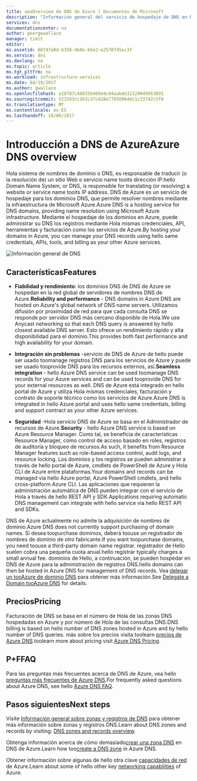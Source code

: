```yaml
---
title: aaaOverview de DNS de Azure | Documentos de Microsoft
description: "Información general del servicio de hospedaje de DNS en Microsoft Azure. Hospede el dominio en Microsoft Azure."
services: dns
documentationcenter: na
author: georgewallace
manager: timlt
editor: 
ms.assetid: 68747a0d-b358-4b8e-b5e2-e2570745ec3f
ms.service: dns
ms.devlang: na
ms.topic: article
ms.tgt_pltfrm: na
ms.workload: infrastructure-services
ms.date: 04/19/2017
ms.author: gwallace
ms.openlocfilehash: a10f87c488356469e9c04aabde31129049563891
ms.sourcegitcommit: 523283cc1b3c37c428e77850964dc1c33742c5f0
ms.translationtype: MT
ms.contentlocale: es-ES
ms.lasthandoff: 10/06/2017
---
```

# <a name="azure-dns-overview"></a><span data-ttu-id="dd857-104">Introducción a DNS de Azure</span><span class="sxs-lookup"><span data-stu-id="dd857-104">Azure DNS overview</span></span>

<span data-ttu-id="dd857-105">Hola sistema de nombres de dominio o DNS, es responsable de traducir (o la resolución de) un sitio Web o servicio name tooits dirección IP.</span><span class="sxs-lookup"><span data-stu-id="dd857-105">hello Domain Name System, or DNS, is responsible for translating (or resolving) a website or service name tooits IP address.</span></span> <span data-ttu-id="dd857-106">DNS de Azure es un servicio de hospedaje para los dominios DNS, que permite resolver nombres mediante la infraestructura de Microsoft Azure.</span><span class="sxs-lookup"><span data-stu-id="dd857-106">Azure DNS is a hosting service for DNS domains, providing name resolution using Microsoft Azure infrastructure.</span></span> <span data-ttu-id="dd857-107">Mediante el hospedaje de los dominios en Azure, puede administrar su DNS los registros mediante Hola mismas credenciales, API, herramientas y facturación como los servicios de Azure.</span><span class="sxs-lookup"><span data-stu-id="dd857-107">By hosting your domains in Azure, you can manage your DNS records using hello same credentials, APIs, tools, and billing as your other Azure services.</span></span>

![Información general de DNS](./media/dns-overview/scenario.png)

## <a name="features"></a><span data-ttu-id="dd857-109">Características</span><span class="sxs-lookup"><span data-stu-id="dd857-109">Features</span></span>

* <span data-ttu-id="dd857-110">**Fiabilidad y rendimiento**: los dominios DNS de DNS de Azure se hospedan en la red global de servidores de nombres DNS de Azure.</span><span class="sxs-lookup"><span data-stu-id="dd857-110">**Reliability and performance** - DNS domains in Azure DNS are hosted on Azure's global network of DNS name servers.</span></span> <span data-ttu-id="dd857-111">Utilizamos difusión por proximidad de red para que cada consulta DNS se responde por servidor DNS más cercano disponible de Hola.</span><span class="sxs-lookup"><span data-stu-id="dd857-111">We use Anycast networking so that each DNS query is answered by hello closest available DNS server.</span></span> <span data-ttu-id="dd857-112">Esto ofrece un rendimiento rápido y alta disponibilidad para el dominio.</span><span class="sxs-lookup"><span data-stu-id="dd857-112">This provides both fast performance and high availability for your domain.</span></span>

* <span data-ttu-id="dd857-113">**Integración sin problemas** -servicio de DNS de Azure de hello puede ser usado toomanage registros DNS para los servicios de Azure y puede ser usado tooprovide DNS para los recursos externos, así.</span><span class="sxs-lookup"><span data-stu-id="dd857-113">**Seamless integration** - hello Azure DNS service can be used toomanage DNS records for your Azure services and can be used tooprovide DNS for your external resources as well.</span></span> <span data-ttu-id="dd857-114">DNS de Azure está integrado en hello portal de Azure y utiliza Hola mismas credenciales, facturación y contrato de soporte técnico como los servicios de Azure.</span><span class="sxs-lookup"><span data-stu-id="dd857-114">Azure DNS is integrated in hello Azure portal and uses hello same credentials, billing and support contract as your other Azure services.</span></span>

* <span data-ttu-id="dd857-115">**Seguridad** -Hola servicio DNS de Azure se basa en el Administrador de recursos de Azure.</span><span class="sxs-lookup"><span data-stu-id="dd857-115">**Security** - hello Azure DNS service is based on Azure Resource Manager.</span></span> <span data-ttu-id="dd857-116">Como tal, se beneficia de características Resource Manager, como control de acceso basado en roles, registros de auditoría y bloqueo de recursos.</span><span class="sxs-lookup"><span data-stu-id="dd857-116">As such, it benefits from Resource Manager features such as role-based access control, audit logs, and resource locking.</span></span> <span data-ttu-id="dd857-117">Los dominios y los registros se pueden administrar a través de hello portal de Azure, cmdlets de PowerShell de Azure y Hola CLI de Azure entre plataformas.</span><span class="sxs-lookup"><span data-stu-id="dd857-117">Your domains and records can be managed via hello Azure portal, Azure PowerShell cmdlets, and hello cross-platform Azure CLI.</span></span> <span data-ttu-id="dd857-118">Las aplicaciones que requieren la administración automática de DNS pueden integrar con el servicio de Hola a través de hello REST API y SDK.</span><span class="sxs-lookup"><span data-stu-id="dd857-118">Applications requiring automatic DNS management can integrate with hello service via hello REST API and SDKs.</span></span>

<span data-ttu-id="dd857-119">DNS de Azure actualmente no admite la adquisición de nombres de dominio.</span><span class="sxs-lookup"><span data-stu-id="dd857-119">Azure DNS does not currently support purchasing of domain names.</span></span> <span data-ttu-id="dd857-120">Si desea toopurchase dominios, deberá toouse un registrador de nombres de dominio de otro fabricante.</span><span class="sxs-lookup"><span data-stu-id="dd857-120">If you want toopurchase domains, you need toouse a third-party domain name registrar.</span></span> <span data-ttu-id="dd857-121">registrador de Hello suelen cobra una pequeña cuota anual.</span><span class="sxs-lookup"><span data-stu-id="dd857-121">hello registrar typically charges a small annual fee.</span></span> <span data-ttu-id="dd857-122">dominios de Hello, a continuación, se pueden hospedar en DNS de Azure para la administración de registros DNS.</span><span class="sxs-lookup"><span data-stu-id="dd857-122">hello domains can then be hosted in Azure DNS for management of DNS records.</span></span> <span data-ttu-id="dd857-123">Vea [delegar un tooAzure de dominio DNS](dns-domain-delegation.md) para obtener más información.</span><span class="sxs-lookup"><span data-stu-id="dd857-123">See [Delegate a Domain tooAzure DNS](dns-domain-delegation.md) for details.</span></span>

## <a name="pricing"></a><span data-ttu-id="dd857-124">Precios</span><span class="sxs-lookup"><span data-stu-id="dd857-124">Pricing</span></span>

<span data-ttu-id="dd857-125">Facturación de DNS se basa en el número de Hola de las zonas DNS hospedadas en Azure y por número de Hola de las consultas DNS.</span><span class="sxs-lookup"><span data-stu-id="dd857-125">DNS billing is based on hello number of DNS zones hosted in Azure and by hello number of DNS queries.</span></span> <span data-ttu-id="dd857-126">más sobre los precios visita toolearn [precios de Azure DNS](https://azure.microsoft.com/pricing/details/dns/).</span><span class="sxs-lookup"><span data-stu-id="dd857-126">toolearn more about pricing visit [Azure DNS Pricing](https://azure.microsoft.com/pricing/details/dns/).</span></span>

## <a name="faq"></a><span data-ttu-id="dd857-127">P+F</span><span class="sxs-lookup"><span data-stu-id="dd857-127">FAQ</span></span>

<span data-ttu-id="dd857-128">Para las preguntas más frecuentes acerca de DNS de Azure, vea hello [preguntas más frecuentes de Azure DNS](dns-faq.md).</span><span class="sxs-lookup"><span data-stu-id="dd857-128">For frequently asked questions about Azure DNS, see hello [Azure DNS FAQ](dns-faq.md).</span></span>

## <a name="next-steps"></a><span data-ttu-id="dd857-129">Pasos siguientes</span><span class="sxs-lookup"><span data-stu-id="dd857-129">Next steps</span></span>

<span data-ttu-id="dd857-130">Visite [Información general sobre zonas y registros de DNS](dns-zones-records.md) para obtener más información sobre zonas y registros DNS.</span><span class="sxs-lookup"><span data-stu-id="dd857-130">Learn about DNS zones and records by visiting: [DNS zones and records overview](dns-zones-records.md).</span></span>

<span data-ttu-id="dd857-131">Obtenga información acerca de cómo demasiado[crear una zona DNS](./dns-getstarted-create-dnszone-portal.md) en DNS de Azure.</span><span class="sxs-lookup"><span data-stu-id="dd857-131">Learn how too[create a DNS zone](./dns-getstarted-create-dnszone-portal.md) in Azure DNS.</span></span>

<span data-ttu-id="dd857-132">Obtener información sobre algunas de hello otra clave [capacidades de red](../networking/networking-overview.md) de Azure.</span><span class="sxs-lookup"><span data-stu-id="dd857-132">Learn about some of hello other key [networking capabilities](../networking/networking-overview.md) of Azure.</span></span>

